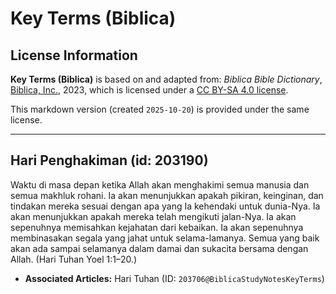 # Key Terms (Biblica)

## License Information

**Key Terms (Biblica)** is based on and adapted from: _Biblica Bible Dictionary_, [Biblica, Inc.](https://www.biblica.com/), 2023, which is licensed under a [CC BY-SA 4.0 license](https://creativecommons.org/licenses/by-sa/4.0/legalcode.en).

This markdown version (created `2025-10-20`) is provided under the same license.



--------------------------------

## Hari Penghakiman (id: 203190)

Waktu di masa depan ketika Allah akan menghakimi semua manusia dan semua makhluk rohani. Ia akan menunjukkan apakah pikiran, keinginan, dan tindakan mereka sesuai dengan apa yang Ia kehendaki untuk dunia\-Nya. Ia akan menunjukkan apakah mereka telah mengikuti jalan\-Nya. Ia akan sepenuhnya memisahkan kejahatan dari kebaikan. Ia akan sepenuhnya membinasakan segala yang jahat untuk selama\-lamanya. Semua yang baik akan ada sampai selamanya dalam damai dan sukacita bersama dengan Allah. (Hari Tuhan Yoel 1:1–20\.)

* **Associated Articles:** Hari Tuhan (ID: `203706@BiblicaStudyNotesKeyTerms`)

